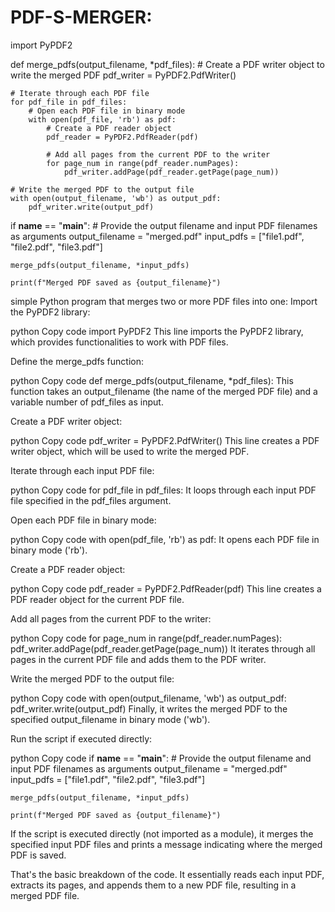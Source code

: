 # PDF-S-MERGER:

import PyPDF2

def merge_pdfs(output_filename, *pdf_files):
    # Create a PDF writer object to write the merged PDF
    pdf_writer = PyPDF2.PdfWriter()

    # Iterate through each PDF file
    for pdf_file in pdf_files:
        # Open each PDF file in binary mode
        with open(pdf_file, 'rb') as pdf:
            # Create a PDF reader object
            pdf_reader = PyPDF2.PdfReader(pdf)
            
            # Add all pages from the current PDF to the writer
            for page_num in range(pdf_reader.numPages):
                pdf_writer.addPage(pdf_reader.getPage(page_num))

    # Write the merged PDF to the output file
    with open(output_filename, 'wb') as output_pdf:
        pdf_writer.write(output_pdf)

if __name__ == "__main__":
    # Provide the output filename and input PDF filenames as arguments
    output_filename = "merged.pdf"
    input_pdfs = ["file1.pdf", "file2.pdf", "file3.pdf"]

    merge_pdfs(output_filename, *input_pdfs)

    print(f"Merged PDF saved as {output_filename}")























simple Python program that merges two or more PDF files into one:
Import the PyPDF2 library:

python
Copy code
import PyPDF2
This line imports the PyPDF2 library, which provides functionalities to work with PDF files.

Define the merge_pdfs function:

python
Copy code
def merge_pdfs(output_filename, *pdf_files):
This function takes an output_filename (the name of the merged PDF file) and a variable number of pdf_files as input.

Create a PDF writer object:

python
Copy code
pdf_writer = PyPDF2.PdfWriter()
This line creates a PDF writer object, which will be used to write the merged PDF.

Iterate through each input PDF file:

python
Copy code
for pdf_file in pdf_files:
It loops through each input PDF file specified in the pdf_files argument.

Open each PDF file in binary mode:

python
Copy code
with open(pdf_file, 'rb') as pdf:
It opens each PDF file in binary mode ('rb').

Create a PDF reader object:

python
Copy code
pdf_reader = PyPDF2.PdfReader(pdf)
This line creates a PDF reader object for the current PDF file.

Add all pages from the current PDF to the writer:

python
Copy code
for page_num in range(pdf_reader.numPages):
    pdf_writer.addPage(pdf_reader.getPage(page_num))
It iterates through all pages in the current PDF file and adds them to the PDF writer.

Write the merged PDF to the output file:

python
Copy code
with open(output_filename, 'wb') as output_pdf:
    pdf_writer.write(output_pdf)
Finally, it writes the merged PDF to the specified output_filename in binary mode ('wb').

Run the script if executed directly:

python
Copy code
if __name__ == "__main__":
    # Provide the output filename and input PDF filenames as arguments
    output_filename = "merged.pdf"
    input_pdfs = ["file1.pdf", "file2.pdf", "file3.pdf"]

    merge_pdfs(output_filename, *input_pdfs)

    print(f"Merged PDF saved as {output_filename}")
If the script is executed directly (not imported as a module), it merges the specified input PDF files and prints a message indicating where the merged PDF is saved.

That's the basic breakdown of the code. It essentially reads each input PDF, extracts its pages, and appends them to a new PDF file, resulting in a merged PDF file.





